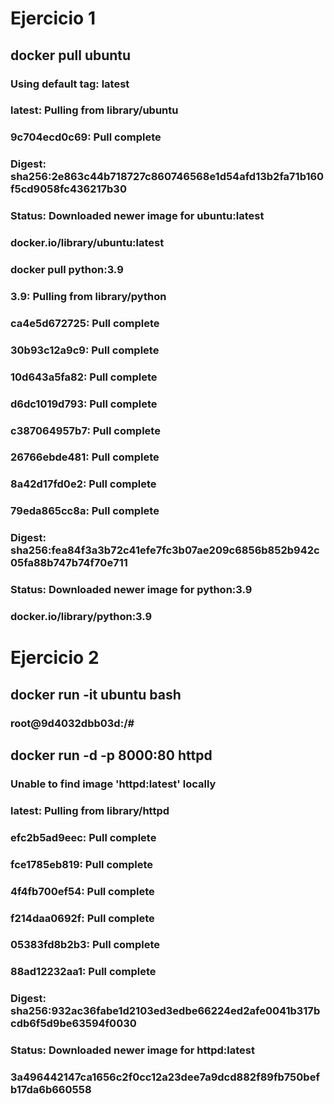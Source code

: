 # Ejercicio 1
## docker pull ubuntu
### Using default tag: latest
### latest: Pulling from library/ubuntu
### 9c704ecd0c69: Pull complete 
### Digest: sha256:2e863c44b718727c860746568e1d54afd13b2fa71b160f5cd9058fc436217b30
### Status: Downloaded newer image for ubuntu:latest
### docker.io/library/ubuntu:latest 

### docker pull python:3.9

### 3.9: Pulling from library/python
### ca4e5d672725: Pull complete 
### 30b93c12a9c9: Pull complete 
### 10d643a5fa82: Pull complete 
### d6dc1019d793: Pull complete 
### c387064957b7: Pull complete 
### 26766ebde481: Pull complete 
### 8a42d17fd0e2: Pull complete 
### 79eda865cc8a: Pull complete 
### Digest: sha256:fea84f3a3b72c41efe7fc3b07ae209c6856b852b942c05fa88b747b74f70e711
### Status: Downloaded newer image for python:3.9
### docker.io/library/python:3.9 

# Ejercicio 2
## docker run -it ubuntu bash
### root@9d4032dbb03d:/#

## docker run -d -p 8000:80 httpd
### Unable to find image 'httpd:latest' locally
### latest: Pulling from library/httpd
### efc2b5ad9eec: Pull complete 
### fce1785eb819: Pull complete 
### 4f4fb700ef54: Pull complete 
### f214daa0692f: Pull complete 
### 05383fd8b2b3: Pull complete 
### 88ad12232aa1: Pull complete 
### Digest: sha256:932ac36fabe1d2103ed3edbe66224ed2afe0041b317bcdb6f5d9be63594f0030
### Status: Downloaded newer image for httpd:latest
### 3a496442147ca1656c2f0cc12a23dee7a9dcd882f89fb750befb17da6b660558


